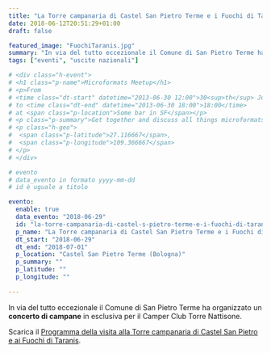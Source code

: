 ```yaml
---
title: "La Torre campanaria di Castel San Pietro Terme e i Fuochi di Taranis"
date: 2018-06-12T20:51:29+01:00
draft: false

featured_image: "FuochiTaranis.jpg"
summary: "In via del tutto eccezionale il Comune di San Pietro Terme ha organizzato ..."
tags: ["eventi", "uscite nazionali"]

# <div class="h-event">
# <h1 class="p-name">Microformats Meetup</h1>
# <p>From 
# <time class="dt-start" datetime="2013-06-30 12:00">30<sup>th</sup> June 2013, 12:00</time>
# to <time class="dt-end" datetime="2013-06-30 18:00">18:00</time>
# at <span class="p-location">Some bar in SF</span></p>
# <p class="p-summary">Get together and discuss all things microformats-related.</p>
# <p class="h-geo">
#  <span class="p-latitude">27.116667</span>,
#  <span class="p-longitude">109.366667</span>
# </p>
# </div>

# evento 
# data_evento in formato yyyy-mm-dd
# id è uguale a titolo

evento:
  enable: true
  data_evento: "2018-06-29"
  id: "la-torre-campanaria-di-castel-s-pietro-terme-e-i-fuochi-di-taranis"
  p_name: "La Torre campanaria di Castel San Pietro Terme e i Fuochi di Taranis"
  dt_start: "2018-06-29"
  dt_end: "2018-07-01"
  p_location: "Castel San Pietro Terme (Bologna)"
  p_summary: ""
  p_latitude: ""
  p_longitude: ""
  
---
```


In via del tutto eccezionale il Comune di San Pietro Terme ha organizzato un **concerto di campane** in esclusiva per il Camper Club Torre Nattisone.

Scarica il [Programma della visita alla Torre campanaria di Castel San Pietro e ai Fuochi di Taranis](ProgrammaTorreSanPietroFuochiTaranis.pdf).